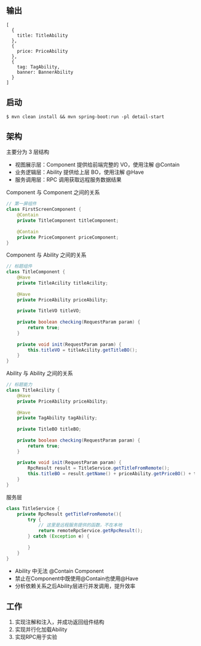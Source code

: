 ## 输出

```
[
  {
    title: TitleAbility
  },
  {
    price: PriceAbility
  },
  {
    tag: TagAbility,
    banner: BannerAbility
  }
]
```


## 启动

```shell
$ mvn clean install && mvn spring-boot:run -pl detail-start
```


## 架构

主要分为 3 层结构

- 视图展示层：Component 提供给前端完整的 VO，使用注解 @Contain
- 业务逻辑层：Ability 提供给上层 BO，使用注解 @Have
- 服务调用层：RPC 调用获取远程服务数据结果

Component 与 Component 之间的关系

```java
// 第一屏组件
class FirstScreenComponent {
    @Contain
    private TitleComponent titleComponent;
    
    @Contain
    private PriceComponent priceComponent;
}
```


Component 与 Ability 之间的关系

```java
// 标题组件
class TitleComponent {
    @Have
    private TitleAcility titleAcility;
    
    @Have
    private PriceAbility priceAbility;
    
    private TitleVO titleVO;
    
    private boolean checking(RequestParam param) {
        return true;
    }
    
    private void init(RequestParam param) {
        this.titleVO = titleAcility.getTitleBO();
    }
}
```

Ability 与 Ability 之间的关系

```java
// 标题能力
class TitleAcility {
    @Have
    private PriceAbility priceAbility;
    
    @Have
    private TagAbility tagAbility;
    
    private TitleBO titleBO;
    
    private boolean checking(RequestParam param) {
        return true;
    }
        
    private void init(RequestParam param) {
        RpcResult result = TitleService.getTitleFromRemote();
        this.titleBO = result.getName() + priceAbility.getPriceBO() + tagAbility.getTagBO();
    }
}
```

服务层

```java
class TitleService {
    private RpcResult getTitleFromRemote(){
        try {
            // 这里是远程服务提供的函数，不在本地
            return remoteRpcService.getRpcResult();
        } catch (Exception e) {
            
        }
    }
}
```


- Ability 中无法 @Contain Component
- 禁止在Component中既使用@Contain也使用@Have
- 分析依赖关系之后Ability层进行并发调用，提升效率

## 工作

1. 实现注解和注入，并成功返回组件结构
2. 实现并行化加载Ability
3. 实现RPC用于实验